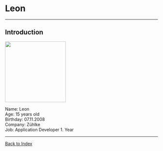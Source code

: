 # Leon

<hr>

## Introduction

<img src="https://noseryoung.ch/wp-content/uploads/2024/08/Leon_Wulff_klein.jpg"  width="200" >

Name: Leon
<br>
Age: 15 years old 
<br>
Birthday: 07.11.2008
<br>
Company: Zühlke
<br>
Job: Application Developer 1. Year 


<hr>

[Back to Index](README.md)
